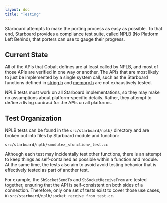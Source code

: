 ```yaml
---
layout: doc
title: "Testing"
---
```


Starboard attempts to make the porting process as easy as possible. To that
end, Starboard provides a compliance test suite, called NPLB
(No Platform Left Behind), that porters can use to gauge their progress.

## Current State

All of the APIs that Cobalt defines are at least called by NPLB, and most of
those APIs are verified in one way or another. The APIs that are most likely
to just be implemented by a single system call, such as the Starboard functions
defined in [string.h](modules/string.md) and [memory.h](modules/memory.md)
are not exhaustively tested.

NPLB tests must work on all Starboard implementations, so they may make no
assumptions about platform-specific details. Rather, they attempt to define
a living contract for the APIs on all platforms.

## Test Organization

NPLB tests can be found in the `src/starboard/nplb/` directory and are broken
out into files by Starboard module and function:

```
src/starboard/nplb/<module>_<function>_test.cc
```

Although each test may incidentally test other functions, there is an attempt
to keep things as self-contained as possible within a function and module.
At the same time, the tests also aim to avoid avoid testing behavior that is
effectively tested as part of another test.

For example, the `SbSocketSendTo` and `SbSocketReceiveFrom` are tested
together, ensuring that the API is self-consistent on both sides of a
connection. Therefore, only one set of tests exist to cover those use cases,
in `src/starboard/nplb/socket_receive_from_test.cc`.
